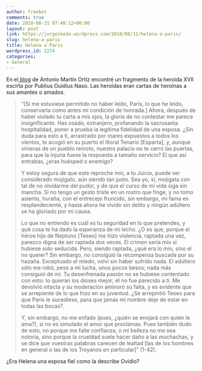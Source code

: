 ```yaml
---
author: freebot
comments: true
date: 2010-08-31 07:40:12+00:00
layout: post
link: https://jorgeikeda.wordpress.com/2010/08/31/helena-a-paris/
slug: helena-a-paris
title: Helena a Paris
wordpress_id: 2274
categories:
- General
---
```


En el[ blog](http://antoniomartnortiz.blogspot.com/2009/11/dos-heroidas-de-ovidio-la-xvi-paris.html) de Antonio Martín Ortíz encontré un fragmento de la heroída XVII escirta por Publius Ouidius Naso. Las heroídas eran cartas de heroínas a sus amantes o amados.



<blockquote>“[Si me estuviese permitido no haber leído, Paris, lo que he leído, conservaría como antes mi condición de honrada.] Ahora, después de haber violado tu carta a mis ojos, la gloria de no contestar me parece insignificante. Has osado, extranjero, profanando la sacrosanta hospitalidad, poner a prueba la legítima fidelidad de una esposa. ¿Sin duda para esto a ti, arrastrado por mares expuestos a todos los vientos, te acogió en su puerto el litoral Tenario [Esparta], y, aunque vinieras de un pueblo remoto, nuestro palacio no te cerró las puertas, para que la injuria fuese la respuesta a tamaño servicio? El que así entrabas, ¿eras huésped o enemigo?

Y estoy segura de que este reproche mío, a tu Juicio, puede ser considerado mojigato, aún siendo tan justo. Sea yo, sí, mojigata con tal de no olvidarme del pudor, y de que el curso de mi vida siga sin mancha. Si no tengo un gesto triste en un rostro que finge, y no tomo asiento, huraña, con el entrecejo fruncido, sin embargo, mi fama es resplandeciente, y hasta ahora he vivido sin delito y ningún adúltero se ha gloriado por mi causa.

Lo que no entiendo es cuál es tu seguridad en lo que pretendes, y qué cosa te ha dado la esperanza de mi lecho. ¿O es que, porque el héroe hijo de Neptuno [Teseo] me hizo violencia, raptada una vez, parezco digna de ser raptada dos veces. El crimen sería mío si hubiese sido seducida. Pero, siendo raptada, ¿qué era lo mío, sino el no querer? Sin embargo, no consiguió la recompensa buscada por su hazaña. Exceptuado el miedo, volví sin haber sufrido nada. El adúltero sólo me robó, pese a mi lucha, unos pocos besos; nada más consiguió de mí. Tu desenfrenada pasión no se hubiese contentado con esto: lo quieran los dioses mejor; él no fue parecido a ti. Me devolvió intacta y su moderación aminoró su falta, y es evidente que se arrepiente de lo que hizo en su juventud. ¿Se arrepintió Teseo para que Paris le sucediese, para que jamás mi nombre deje de estar en todas las bocas?.

Y, sin embargo, no me enfado (pues, ¿quién se enojará con quien le ama?), si no es simulado el amor que proclamas. Pues también dudo de esto, no porque me falte confianza, o mi belleza no me sea notoria, sino porque la crueldad suele hacer daño a las muchachas, y se dice que vuestras palabras carecen de lealtad [las de los hombres en general o las de los Troyanos en particular]” (1-42).</blockquote>



¿Era Helena una esposa fiel como la describe Ovidio?
